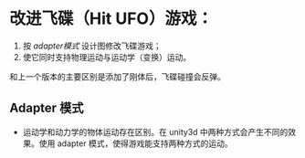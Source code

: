 # 改进飞碟（Hit UFO）游戏：   

1. 按 *adapter模式* 设计图修改飞碟游戏；
2. 使它同时支持物理运动与运动学（变换）运动。

和上一个版本的主要区别是添加了刚体后，飞碟碰撞会反弹。

## Adapter 模式

* 运动学和动力学的物体运动存在区别。在 unity3d 中两种方式会产生不同的效果。使用 adapter 模式，使得游戏能支持两种方式的运动。
